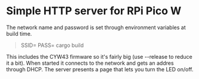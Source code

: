 # Simple HTTP server for RPi Pico W

The network name and password is set through environment variables at build time.
> SSID=<WiFi-network> PASS=<WiFi password> cargo build 

This includes the CYW43 firmware so it's fairly big (use --release to reduce it a bit).
When started it connects to the network and gets an addres through DHCP.
The server presents a page that lets you turn the LED on/off.
